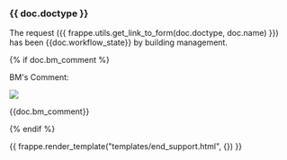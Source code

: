 <h3>{{ doc.doctype }}</h3>

<p>The request ({{ frappe.utils.get_link_to_form(doc.doctype, doc.name) }}) has been {{doc.workflow_state}} by building management.</p>

{% if doc.bm_comment %}
<p>BM's Comment:</p>
<img src="{{ frappe.utils.get_url(doc.bm_attachment) }}" style="max-width:400px;">
<p>{{doc.bm_comment}}</p>
{% endif %}

{{ frappe.render_template("templates/end_support.html", {}) }}